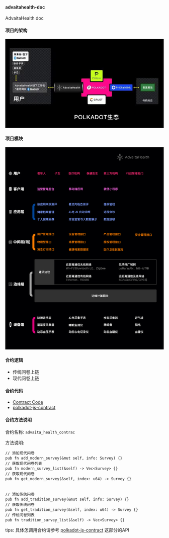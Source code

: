 #### advaitahealth-doc
AdvaitaHealth doc

#### 项目的架构
![avatar](./image/arch.jpg)

####  项目模块 
![avatar](./image/module.jpg)

#### 合约逻辑
* 传统问卷上链
* 现代问卷上链

#### 合约代码

* [Contract Code](https://github.com/abortrao/ink-example/tree/main/advaita_health_contract)
* [polkadot-js-contract](https://polkadot.js.org/docs/api-contract/start/contract.tx)


#### 合约方法说明
合约名称: `advaita_health_contrac`

方法说明:

    // 添加现代问卷 
    pub fn add_modern_survey(&mut self, info: Survey) {}
    // 获取现代问卷列表
    pub fn modern_survey_list(&self) -> Vec<Survey> {}
    // 获取现代问卷
    pub fn get_modern_survey(&self, index: u64) -> Survey {}


    // 添加传统问卷
    pub fn add_tradition_survey(&mut self, info: Survey) {}
    // 获取传统问卷
    pub fn get_tradition_survey(&self, index: u64) -> Survey {}
    // 传统问卷列表
    pub fn tradition_survey_list(&self) -> Vec<Survey> {}

tips: 具体怎调用合约请参考 [polkadot-js-contract](https://polkadot.js.org/docs/api-contract/start/contract.tx) 这部分的API